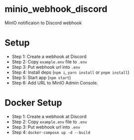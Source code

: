 # minio_webhook_discord
MinIO notificaion to Discord webhook

# Setup

- Step 1: Create a webhook at Discord
- Step 2: Copy `example.env` file to `.env`
- Step 3: Put webhook url into `.env`
- Step 4: Install deps (`npm i`, `yarn install` or `pnpm install`)
- Step 5: Start app (`npm start`)
- Step 6: Add URL to MinIO Admin Console.

# Docker Setup
- Step 1: Create a webhook at Discord
- Step 2: Copy `example.env` file to `.env`
- Step 3: Put webhook url into `.env`
- Step 4: `docker-compose up -d --build`
